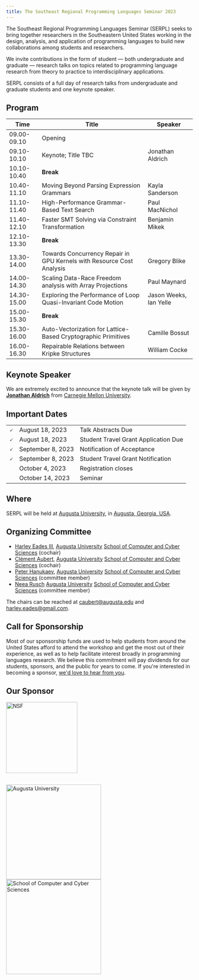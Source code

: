 ```yaml
--- 
title: The Southeast Regional Programming Languages Seminar 2023
---
```


<p class="lead">
The Southeast Regional Programming Languages Seminar (SERPL) seeks to
bring together researchers in the Southeastern United States working in 
the design, analysis, and application of programming languages to build 
new collaborations among students and researchers.
</p>

<p class="lead">
We invite contributions in the form of student — both undergraduate
and graduate — research talks on topics related to programming
language research from theory to practice to interdisciplinary
applications.
</p>

<p class="lead">
SERPL consists of a full day of research talks from undergraduate and
graduate students and one keynote speaker.
</p>

## Program


| Time        | Title                                                                 | Speaker                |
|-------------|-----------------------------------------------------------------------|------------------------|
| 09.00-09.10 | Opening                                                               |                        |
| 09.10-10.10 | Keynote; Title TBC                                                    | Jonathan Aldrich       |
| 10.10-10.40 | __Break__                                                             |                        |
| 10.40-11.10 | Moving Beyond Parsing Expression Grammars                             | Kayla Sanderson        |
| 11.10-11.40 | High-Performance Grammar-Based Text Search                            | Paul MacNichol         |
| 11.40-12.10 | Faster SMT Solving via Constraint Transformation                      | Benjamin Mikek         |
| 12.10-13.30 | __Break__                                                             |                        |
| 13.30-14.00 | Towards Concurrency Repair in GPU Kernels with Resource Cost Analysis | Gregory Blike          |
| 14.00-14.30 | Scaling Data-Race Freedom analysis with Array Projections             | Paul Maynard           |
| 14.30-15.00 | Exploring the Performance of Loop Quasi-Invariant Code Motion         | Jason Weeks, Ian Yelle |
| 15.00-15.30 | __Break__                                                             |                        |
| 15.30-16.00 | Auto-Vectorization for Lattice-Based Cryptographic Primitives         | Camille Bossut         |
| 16.00-16.30 | Repairable Relations between Kripke Structures                        | William Cocke          |


## Keynote Speaker

We are extremely excited to announce that the keynote talk will be given by [**Jonathan Aldrich**](https://www.cs.cmu.edu/~aldrich/) from [Carnegie Mellon University](https://www.cmu.edu/).

## Important Dates

| | | |
|---|:------------------|---|
| 🗸 | August 18, 2023   | Talk Abstracts Due |
| 🗸 | August 18, 2023   | Student Travel Grant Application Due |
| 🗸 | September 8, 2023 | Notification of Acceptance |
| 🗸 | September 8, 2023 | Student Travel Grant Notification |
| | October 4, 2023   | Registration closes |
| | October 14, 2023  | Seminar |

## Where

SERPL will be held at [Augusta University](https://www.augusta.edu/), in [Augusta, Georgia, USA](https://www.openstreetmap.org/#map=11/33.3864/-82.1770).

## Organizing Committee

- [Harley Eades III](http://metatheorem.org/), [Augusta University](https://www.augusta.edu/) [School of Computer and Cyber Sciences](https://www.augusta.edu/ccs) (cochair)
- [Clément Aubert](http://spots.augusta.edu/caubert/), [Augusta University](https://www.augusta.edu/) [School of Computer and Cyber Sciences](https://www.augusta.edu/ccs) (cochair)
- [Peter Hanukaev](https://peterhanukaev.com/), [Augusta University](https://www.augusta.edu/) [School of Computer and Cyber Sciences](https://www.augusta.edu/ccs) (committee member)
- [Neea Rusch](https://nkrusch.github.io/) [Augusta University](https://www.augusta.edu/) [School of Computer and Cyber Sciences](https://www.augusta.edu/ccs) (committee member)

The chairs can be reached at <caubert@augusta.edu> and <harley.eades@gmail.com>.

## Call for Sponsorship

Most of our sponsorship funds are used to help students from around the United States afford to attend the workshop and get the most out of their experience, as well as to help facilitate interest broadly in programming languages research. We believe this commitment will pay dividends for our students, sponsors, and the public for years to come. If you're interested in becoming a sponsor, [we'd love to hear from you](mailto:harley.eades@gmail.com).

## Our Sponsor

<div class="container">
  <div class="row justify-content-left">
  <div class="row">
    <div class="col-sm text-left">
      <a target="_blank" rel="noopener noreferrer nofollow" href="https://www.nsf.gov/awardsearch/showAward?AWD_ID=1902406">
        <img style="width:192px" src="{{ "/images/nsf-logo-desktop.svg" | relative_url }}" alt="NSF"></a>
    </div>
  </div>
  </div>
</div>

<br/>

<div class="container">
<p class="h10 mb-3 border-top"></p>   
<div class="container">
  <div class="row">
    <div class="col col-lg-3">
        <a href="https://www.augusta.edu/" title="Augusta University">
        <img style="width: 256px; max-width:100%" src="{{ "/images/AU-logo.png" | relative_url }}" alt="Augusta University"></a>
    </div>
    <div class="col">
        <a href="https://www.augusta.edu/ccs/" title="School of Computer and Cyber Sciences">
        <img style="width: 256px; max-width:100%" src="{{ "/images/SCCS-logo.png" | relative_url }}" alt="School of Computer and Cyber Sciences"></a> 
    </div>
  </div>
</div>
</div>
